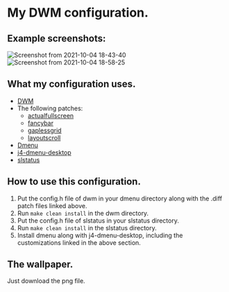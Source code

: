 # My DWM configuration.

## Example screenshots:
![Screenshot from 2021-10-04 18-43-40](https://user-images.githubusercontent.com/60475104/135884651-1757a170-4c4c-47a8-a7ea-f093b5d1a5f3.png)
![Screenshot from 2021-10-04 18-58-25](https://user-images.githubusercontent.com/60475104/135884676-833527c8-57be-4de7-9991-65aea88f122e.png)

## What my configuration uses.
- [DWM](https://dwm.suckless.org/)
- The following patches:
  - [actualfullscreen](https://dwm.suckless.org/patches/actualfullscreen/)
  - [fancybar](https://dwm.suckless.org/patches/fancybar/) 
  - [gaplessgrid](https://dwm.suckless.org/patches/gaplessgrid/)
  - [layoutscroll](https://dwm.suckless.org/patches/layoutscroll/)
 - [Dmenu](https://tools.suckless.org/dmenu/)
 - [j4-dmenu-desktop](https://github.com/enkore/j4-dmenu-desktop (modified in the way I outline in my SpectrWM config's README: https://github.com/ottop/spectrwmconfig/blob/main/README.md))
 - [slstatus](https://tools.suckless.org/slstatus/)

## How to use this configuration.
1. Put the config.h file of dwm in your dmenu directory along with the .diff patch files linked above. 
2. Run ```make clean install``` in the dwm directory.
3. Put the config.h file of slstatus in your slstatus directory.
4. Run ```make clean install``` in the slstatus directory.
5. Install dmenu along with j4-dmenu-desktop, including the customizations linked in the above section.

## The wallpaper.
Just download the png file.

